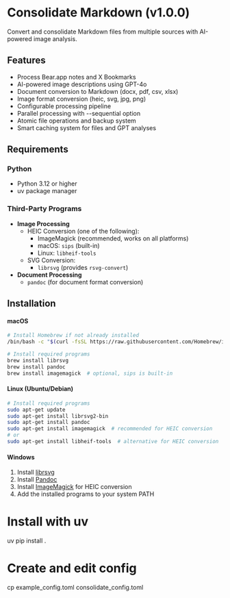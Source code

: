 # Consolidate Markdown (v1.0.0)

Convert and consolidate Markdown files from multiple sources with AI-powered image analysis.

## Features
- Process Bear.app notes and X Bookmarks
- AI-powered image descriptions using GPT-4o
- Document conversion to Markdown (docx, pdf, csv, xlsx)
- Image format conversion (heic, svg, jpg, png)
- Configurable processing pipeline
- Parallel processing with --sequential option
- Atomic file operations and backup system
- Smart caching system for files and GPT analyses

## Requirements

### Python
- Python 3.12 or higher
- uv package manager

### Third-Party Programs
- **Image Processing**
  - HEIC Conversion (one of the following):
    - ImageMagick (recommended, works on all platforms)
    - macOS: `sips` (built-in)
    - Linux: `libheif-tools`
  - SVG Conversion:
    - `librsvg` (provides `rsvg-convert`)
- **Document Processing**
  - `pandoc` (for document format conversion)

## Installation

#### macOS
```bash
# Install Homebrew if not already installed
/bin/bash -c "$(curl -fsSL https://raw.githubusercontent.com/Homebrew/install/HEAD/install.sh)"

# Install required programs
brew install librsvg
brew install pandoc
brew install imagemagick  # optional, sips is built-in
```

#### Linux (Ubuntu/Debian)
```bash
# Install required programs
sudo apt-get update
sudo apt-get install librsvg2-bin
sudo apt-get install pandoc
sudo apt-get install imagemagick  # recommended for HEIC conversion
# or
sudo apt-get install libheif-tools  # alternative for HEIC conversion
```

#### Windows
1. Install [librsvg](https://wiki.gnome.org/Projects/LibRsvg)
2. Install [Pandoc](https://pandoc.org/installing.html)
3. Install [ImageMagick](https://imagemagick.org/script/download.php#windows) for HEIC conversion
4. Add the installed programs to your system PATH

# Install with uv
uv pip install .

# Create and edit config
cp example_config.toml consolidate_config.toml
